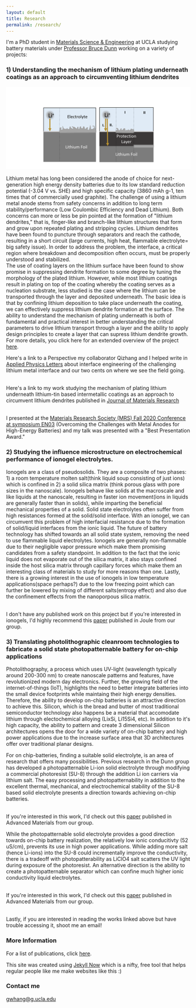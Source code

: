 ```yaml
---
layout: default
title: Research
permalink: /research/
---
```

I'm a PhD student in [Materials Science & Engineering](https://www.mse.ucla.edu/) at UCLA studying battery materials under [Professor Bruce Dunn](https://scholar.google.com/citations?user=EbwiqDkAAAAJ&hl=en) working on a variety of projects:

### 1) Understanding the mechanism of lithium plating underneath coatings as an approach to circumventing lithium dendrites

![Image description](/images/Picture1.png)


Lithium metal has long been considered the anode of choice for next-generation high energy density batteries due to its low standard reduction potential (-3.04 V vs. SHE) and high specific capacity (3860 mAh g-1, ten times that of commercially used graphite). The challenge of using a lithium metal anode stems from safety concerns in addition to long term stability/performance (Low Coulombic Efficiency and Dead Lithium). Both concerns can more or less be pin pointed at the formation of "lithium dendrites," that is, finger-like and branch-like lithium structures that form and grow upon repeated plating and stripping cycles. Lithium dendrites have been found to puncture through separators and reach the cathode, resulting in a short circuit (large currents, high heat, flammable electrolyte= big safety issue). In order to address the problem, the interface, a critical region where breakdown and decomposition often occurs, must be properly understood and stabilized. 
<br>
The use of coating layers on the lithium surface have been found to show promise in suppressing dendrite formation to some degree by tuning the morphology of the plated lithium. However, while most lithium coatings result in plating on top of the coating whereby the coating serves as a nucleation substrate,  less studied is the case where the lithium can be transported through the layer and deposited underneath. The basic idea is that by confining lithium deposition to take place underneath the coating, we can effectively suppress lithium dendrite formation at the surface. The ability to understand the mechanism of plating underneath is both of fundamental and practical interest in better understanding the critical parameters to drive lithium transport through a layer and the ability to apply design principles to create a layer that can supress lithium dendrite growth.
For more details, you click here for an extended overview of the project [here](https://gracewhang.github.io/lithium/).

Here's a link to a Perspective my collaborator Qizhang and I helped write in [Applied Physics Letters](https://aip.scitation.org/doi/abs/10.1063/5.0018417) about interface engineering of the challenging lithium metal interface and our two cents on where we see the field going.

<br> Here's a link to my work studying the mechanism of plating lithium underneath lithium-tin based intermetallic coatings as an approach to circumvent lithium dendrites published in [Journal of Materials Research](https://link.springer.com/article/10.1557/s43578-020-00047-8)

<br> I presented at the [Materials Research Society (MRS) Fall 2020 Conference at symposium EN03](https://www.mrs.org/meetings-events/fall-meetings-exhibits/2020-mrs-spring-and-fall-meeting/call-for-papers/call-for-papers-detail?code=F.EN03) (Overcoming the Challenges with Metal Anodes for High-Energy Batteries) and my talk was presented with a "Best Presentation Award." 

### 2) Studying the influence microstructure on electrochemical performance of ionogel electrolytes. 

Ionogels are a class of pseudosolids. They are a composite of two phases: 1) a room temperature molten salt(think liquid soup consisting of just ions) which is confined in 2) a solid silica matrix (think porous glass with pore sizes in the nanoscale). Ionogels behave like solids at the macroscale and like liquids at the nanoscale, resulting in faster ion movement(ions in liquids are generally faster than in solids), while imparting the beneficial mechanical properties of a solid. Solid state electrolytes often suffer from high resistances formed at the solid/solid interface. With an ionogel, we can circumvent this problem of high interfacial resistance due to the formation of solid/liquid interfaces from the ionic liquid. The future of battery technology has shifted towards an all solid state system, removing the need to use flammable liquid electrolytes. Ionogels are generally non-flammable due to their negligible vapor pressure which make them promising candidates from a safety standpoint. In addition to the fact that the ionic liquid does not evaporate out of the silica matrix, it also stays confined inside the host silica matrix through capillary forces which make them an interesting class of materials to study for more reasons than one. Lastly, there is a growing interest in the use of ionogels in low temperature applications(space perhaps?) due to the low freezing point which can further be lowered by mixing of different salts(entropy effect) and also due the confinement effects from the nanoporpous silica matrix.

<br>I don't have any published work on this project but if you're interested in ionogels, I'd highly recommend this [paper](https://www.cell.com/joule/pdfExtended/S2542-4351(17)30037-5) published in Joule from our group.

### 3) Translating photolithographic cleanroom technologies to fabricate a solid state photopatternable battery for on-chip applications

Photolithography, a process which uses UV-light (wavelength typically around 200-300 nm) to create nanoscale patterns and features, have revolutionized modern day electronics. Further, the growing field of the internet-of-things (IoT), highlights the need to better integrate batteries into the small device footprints while maintaing their high energy densities. Therefore, the ability to develop on-chip batteries is an attractive direction to achieve this. Silicon, which is the bread and butter of most traditional semiconductor technology also happens be a material that accomodate lithium through electochemical alloying (LixSi, Li15Si4, etc). In addition to it's high capacity, the ability to pattern and create 3 dimensional Silicon architectures opens the door for a wide variety of on-chip battery and high power applications due to the increase surface area that 3D architectures offer over traditional planar designs. 

For on chip-batteries, finding a suitable solid electrolyte, is an area of research that offers many possibilities. Previous research in the Dunn group has developed a photopatternable Li-ion solid electrolyte through modifying a commercial photoresist (SU-8) through the addition Li ion carriers via lithium salt. The easy processing and photopatternability in addition to the excellent thermal, mechanical, and electrochemical stability of the SU-8 based solid electrolyte presents a direction towards achieving on-chip batteries.

<br>If you're interested in this work, I'd check out this [paper](https://onlinelibrary.wiley.com/doi/abs/10.1002/adma.201703772) published in Advanced Materials from our group.

While the photopatternable solid electrolyte provides a good direction towards on-chip battery realization, the relatively low ionic conducitivty (52 uS/cm), prevents its use in high power applications. While adding more salt (hence Li-ions) into the SU-8 could incrementally improve the conductivity, there is a tradeoff with photopatterability as LiClO4 salt scatters the UV light during exposure of the photoresist. An alternative direction is the ability to create a photopatternable separator which can confine much higher ionic conductivity liquid electrolytes.

<br>If you're interested in this work, I'd check out this [paper](https://onlinelibrary.wiley.com/doi/abs/10.1002/adma.201703772) published in Advanced Materials from our group.


<br>
Lastly, if you are interested in reading the works linked above but have trouble accessing it, shoot me an email!

### More Information
For a list of publications, click [here](https://scholar.google.com/citations?user=wPIyh4QAAAAJ&hl=en).


This site was created using [Jekyll Now](http://www.jekyllnow.com/) which is a nifty, free tool that helps regular people like me make websites like this :)

### Contact me

[gwhang@g.ucla.edu](mailto:gwhang@g.ucla.edu)
